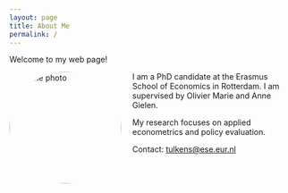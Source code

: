 ```yaml
---
layout: page
title: About Me
permalink: /
---
```


Welcome to my web page!  


<img src="{{ site.baseurl }}/files/profile.jpg" alt="Profile photo" width="200" style="border-radius: 50%; float: left; margin-right: 20px;" />


I am a PhD candidate at the Erasmus School of Economics in Rotterdam.  I am supervised by Olivier Marie and Anne Gielen.

My research focuses on applied econometrics and policy evaluation.  

Contact: tulkens@ese.eur.nl
